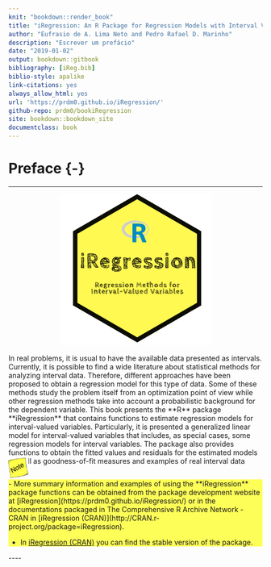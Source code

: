 ```yaml
---
knit: "bookdown::render_book"
title: "iRegression: An R Package for Regression Models with Interval Variables"
author: "Eufrasio de A. Lima Neto and Pedro Rafael D. Marinho"
description: "Escrever um prefácio"
date: "2019-01-02"
output: bookdown::gitbook
bibliography: [iReg.bib]
biblio-style: apalike
link-citations: yes
always_allow_html: yes
url: 'https://prdm0.github.io/iRegression/'
github-repo: prdm0/bookiRegression
site: bookdown::bookdown_site
documentclass: book
---
```


# Preface {-}

-----

<p align="center">
<img src="images/logo_iRegession.png" width="300" height="300"/>
</p>

<div class=text-justify>
In real problems, it is usual to have the available data presented as intervals. Currently, it is possible to find a wide literature about statistical methods for analyzing interval data. Therefore, different approaches have been proposed to obtain a regression model for this type of data. Some of these methods study the problem itself from an optimization point of view while other regression methods take into account a probabilistic background for the dependent variable. This book presents the **R** package **iRegression** that contains functions to estimate regression models for interval-valued variables. Particularly, it is presented a generalized linear model for interval-valued variables that includes, as special cases, some regression models for interval variables. The package also provides functions to obtain the fitted values and residuals for the estimated models as well as goodness-of-fit measures and examples of real interval data sets.
</div></br></br></br></br>


<div style= "float:right;position: relative; top: -100px;">
<img src="images/note.png"  width="40" height="40"/>

<div style="background-color:rgba(255, 255, 0, 0.65)">
- More summary information and examples of using the **iRegression** package functions can be obtained from the package development website at [iRegression](https://prdm0.github.io/iRegression/) or in  the documentations packaged in The Comprehensive R Archive Network - CRAN in [iRegression (CRAN)](http://CRAN.r-project.org/package=iRegression).

- In [iRegression (CRAN)](http://CRAN.r-project.org/package=iRegression) you can find the stable version of the package.
</div>
----
